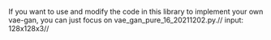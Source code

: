 If you want to use and modify the code in this library to implement your own vae-gan, you can just focus on vae_gan_pure_16_20211202.py.//
input: 128x128x3//
